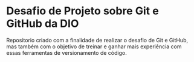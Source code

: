 # Desafio de Projeto sobre Git e GitHub da DIO
Repositorio criado com a finalidade de realizar o desafio de Git e GitHub, mas também com o objetivo de treinar e ganhar mais experiência com essas ferramentas de versionamento de código.
